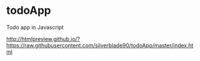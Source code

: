 # todoApp
Todo app in Javascript

http://htmlpreview.github.io/?https://raw.githubusercontent.com/silverblade90/todoApp/master/index.html

